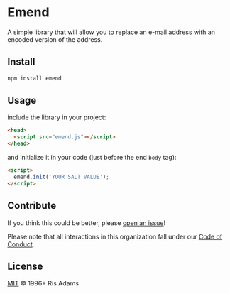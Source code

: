 # Emend

A simple library that will allow you to replace an e-mail address with an encoded version of the address.

## Install

```sh
npm install emend
```

## Usage

include the library in your project:

```html
<head>
  <script src="emend.js"></script>
</head>
```

and initialize it in your code (just before the end `body` tag):

```html
<script>
  emend.init('YOUR SALT VALUE');
</script>
```

## Contribute

If you think this could be better, please [open an issue](https://github.com/risadams/Emend/issues/new)!

Please note that all interactions in this organization fall under our [Code of Conduct](CODE_OF_CONDUCT.md).

## License

[MIT](LICENSE) © 1996+ Ris Adams
